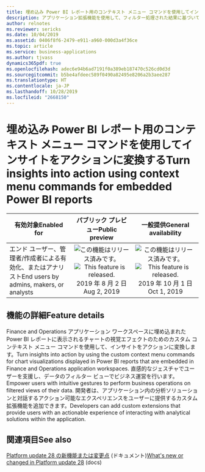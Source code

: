 ```yaml
---
title: 埋め込み Power BI レポート用のコンテキスト メニュー コマンドを使用してインサイトをアクションに変換する
description: アプリケーション拡張機能を使用して、フィルター処理された結果に基づいて Power BI レポートのビジュアルのカスタム メニュー項目アクションを作成します
author: relnotes
ms.reviewer: sericks
ms.date: 10/04/2019
ms.assetid: 0406f8f6-2479-e911-a960-000d3a4f36ce
ms.topic: article
ms.service: business-applications
ms.author: tjvass
dynamics365pdf: true
ms.openlocfilehash: adec6e94b6ad7191f0a389eb187470c526cd0d3d
ms.sourcegitcommit: b5be4afdeec589f0490a82495e8206a2b3aee287
ms.translationtype: HT
ms.contentlocale: ja-JP
ms.lasthandoff: 10/28/2019
ms.locfileid: "2668150"
---
```

# <a name="turn-insights-into-action-using-context-menu-commands-for-embedded-power-bi-reports"></a><span data-ttu-id="eac9e-103">埋め込み Power BI レポート用のコンテキスト メニュー コマンドを使用してインサイトをアクションに変換する</span><span class="sxs-lookup"><span data-stu-id="eac9e-103">Turn insights into action using context menu commands for embedded Power BI reports</span></span>


| <span data-ttu-id="eac9e-104">有効対象</span><span class="sxs-lookup"><span data-stu-id="eac9e-104">Enabled for</span></span>    |  <span data-ttu-id="eac9e-105">パブリック プレビュー</span><span class="sxs-lookup"><span data-stu-id="eac9e-105">Public preview</span></span> | <span data-ttu-id="eac9e-106">一般提供</span><span class="sxs-lookup"><span data-stu-id="eac9e-106">General availability</span></span> | 
| ---------- | :----------: |:----------: |
|<span data-ttu-id="eac9e-107">エンド ユーザー、管理者/作成者による有効化、またはアナリスト</span><span class="sxs-lookup"><span data-stu-id="eac9e-107">End users by admins, makers, or analysts</span></span>|<span data-ttu-id="eac9e-108">![この機能はリリース済みです。](/dynamics365-release-plan/media/green-checkmark.png "この機能はリリース済みです。")</span><span class="sxs-lookup"><span data-stu-id="eac9e-108">![This feature is released.](/dynamics365-release-plan/media/green-checkmark.png "This feature is released.")</span></span> <span data-ttu-id="eac9e-109">2019 年 8 月 2 日</span><span class="sxs-lookup"><span data-stu-id="eac9e-109">Aug 2, 2019</span></span>| <span data-ttu-id="eac9e-110">![この機能はリリース済みです。](/dynamics365-release-plan/media/green-checkmark.png "この機能はリリース済みです。")</span><span class="sxs-lookup"><span data-stu-id="eac9e-110">![This feature is released.](/dynamics365-release-plan/media/green-checkmark.png "This feature is released.")</span></span> <span data-ttu-id="eac9e-111">2019 年 10 月 1 日</span><span class="sxs-lookup"><span data-stu-id="eac9e-111">Oct 1, 2019</span></span>|






## <a name="feature-details"></a><span data-ttu-id="eac9e-112">機能の詳細</span><span class="sxs-lookup"><span data-stu-id="eac9e-112">Feature details</span></span>
<!--feature detail start -->
<span data-ttu-id="eac9e-113">Finance and Operations アプリケーション ワークスペースに埋め込まれた Power BI レポートに表示されるチャートの視覚エフェクトのためのカスタム コンテキスト メニュー コマンドを使用して、インサイトをアクションに変換します。</span><span class="sxs-lookup"><span data-stu-id="eac9e-113">Turn insights into action by using the custom context menu commands for chart visualizations displayed in Power BI reports that are embedded in Finance and Operations application workspaces.</span></span> <span data-ttu-id="eac9e-114">直感的なジェスチャでユーザーを支援し、データのフィルター ビューでビジネス運営を行います。</span><span class="sxs-lookup"><span data-stu-id="eac9e-114">Empower users with intuitive gestures to perform business operations on filtered views of their data.</span></span> <span data-ttu-id="eac9e-115">開発者は、アプリケーション内の分析ソリューションと対話するアクション可能なエクスペリエンスをユーザーに提供するカスタム拡張機能を追加できます。</span><span class="sxs-lookup"><span data-stu-id="eac9e-115">Developers can add custom extensions that provide users with an actionable experience of interacting with analytical solutions within the application.</span></span>
<!--feature detail end -->










## <a name="see-also"></a><span data-ttu-id="eac9e-116">関連項目</span><span class="sxs-lookup"><span data-stu-id="eac9e-116">See also</span></span>

<span data-ttu-id="eac9e-117">[Platform update 28 の新機能または変更点](https://docs.microsoft.com/dynamics365/unified-operations/fin-and-ops/get-started/whats-new-platform-update-28) (ドキュメント)</span><span class="sxs-lookup"><span data-stu-id="eac9e-117">[What's new or changed in Platform update 28](https://docs.microsoft.com/dynamics365/unified-operations/fin-and-ops/get-started/whats-new-platform-update-28) (docs)</span></span>
